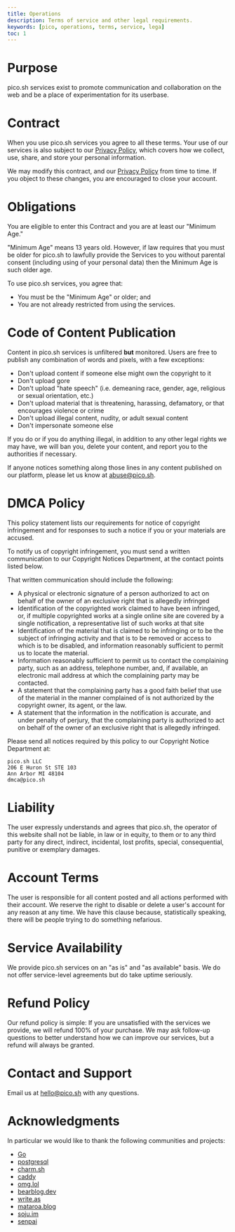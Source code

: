 ```yaml
---
title: Operations
description: Terms of service and other legal requirements.
keywords: [pico, operations, terms, service, lega]
toc: 1
---
```


# Purpose

pico.sh services exist to promote communication and collaboration on the web and
be a place of experimentation for its userbase.

# Contract

When you use pico.sh services you agree to all these terms. Your use of our
services is also subject to our [Privacy Policy](/privacy), which covers how we
collect, use, share, and store your personal information.

We may modify this contract, and our [Privacy Policy](/privacy) from time to
time. If you object to these changes, you are encouraged to close your account.

# Obligations

You are eligible to enter this Contract and you are at least our "Minimum Age."

"Minimum Age" means 13 years old. However, if law requires that you must be
older for pico.sh to lawfully provide the Services to you without parental
consent (including using of your personal data) then the Minimum Age is such
older age.

To use pico.sh services, you agree that:

- You must be the "Minimum Age" or older; and
- You are not already restricted from using the services.

# Code of Content Publication

Content in pico.sh services is unfiltered **but** monitored. Users are free to
publish any combination of words and pixels, with a few exceptions:

- Don't upload content if someone else might own the copyright to it
- Don't upload gore
- Don't upload "hate speech" (i.e. demeaning race, gender, age, religious or
  sexual orientation, etc.)
- Don't upload material that is threatening, harassing, defamatory, or that
  encourages violence or crime
- Don't upload illegal content, nudity, or adult sexual content
- Don't impersonate someone else

If you do or if you do anything illegal, in addition to any other legal rights
we may have, we will ban you, delete your content, and report you to the
authorities if necessary.

If anyone notices something along those lines in any content published on our
platform, please let us know at [abuse@pico.sh](mailto:abuse@pico.sh).

# DMCA Policy

This policy statement lists our requirements for notice of copyright
infringement and for responses to such a notice if you or your materials are
accused.

To notify us of copyright infringement, you must send a written communication to
our Copyright Notices Department, at the contact points listed below.

That written communication should include the following:

- A physical or electronic signature of a person authorized to act on behalf of
  the owner of an exclusive right that is allegedly infringed
- Identification of the copyrighted work claimed to have been infringed, or, if
  multiple copyrighted works at a single online site are covered by a single
  notification, a representative list of such works at that site
- Identification of the material that is claimed to be infringing or to be the
  subject of infringing activity and that is to be removed or access to which is
  to be disabled, and information reasonably sufficient to permit us to locate
  the material.
- Information reasonably sufficient to permit us to contact the complaining
  party, such as an address, telephone number, and, if available, an electronic
  mail address at which the complaining party may be contacted.
- A statement that the complaining party has a good faith belief that use of the
  material in the manner complained of is not authorized by the copyright owner,
  its agent, or the law.
- A statement that the information in the notification is accurate, and under
  penalty of perjury, that the complaining party is authorized to act on behalf
  of the owner of an exclusive right that is allegedly infringed.

Please send all notices required by this policy to our Copyright Notice
Department at:

```
pico.sh LLC
206 E Huron St STE 103
Ann Arbor MI 48104
dmca@pico.sh
```

# Liability

The user expressly understands and agrees that pico.sh, the operator of this
website shall not be liable, in law or in equity, to them or to any third party
for any direct, indirect, incidental, lost profits, special, consequential,
punitive or exemplary damages.

# Account Terms

The user is responsible for all content posted and all actions performed with
their account. We reserve the right to disable or delete a user's account for
any reason at any time. We have this clause because, statistically speaking,
there will be people trying to do something nefarious.

# Service Availability

We provide pico.sh services on an "as is" and "as available" basis. We do not
offer service-level agreements but do take uptime seriously.

# Refund Policy

Our refund policy is simple: If you are unsatisfied with the services we
provide, we will refund 100% of your purchase. We may ask follow-up questions to
better understand how we can improve our services, but a refund will always be
granted.

# Contact and Support

Email us at [hello@pico.sh](mailto:hello@pico.sh) with any questions.

# Acknowledgments

In particular we would like to thank the following communities and projects:

- [Go](https://go.dev)
- [postgresql](https://www.postgresql.org/)
- [charm.sh](https://charm.sh)
- [caddy](https://caddyserver.com/)
- [omg.lol](https://omg.lol)
- [bearblog.dev](https://bearblog.dev/)
- [write.as](https://write.as)
- [mataroa.blog](https://mataroa.blog)
- [soju.im](https://soju.im/)
- [senpai](https://git.sr.ht/~delthas/senpai/)
